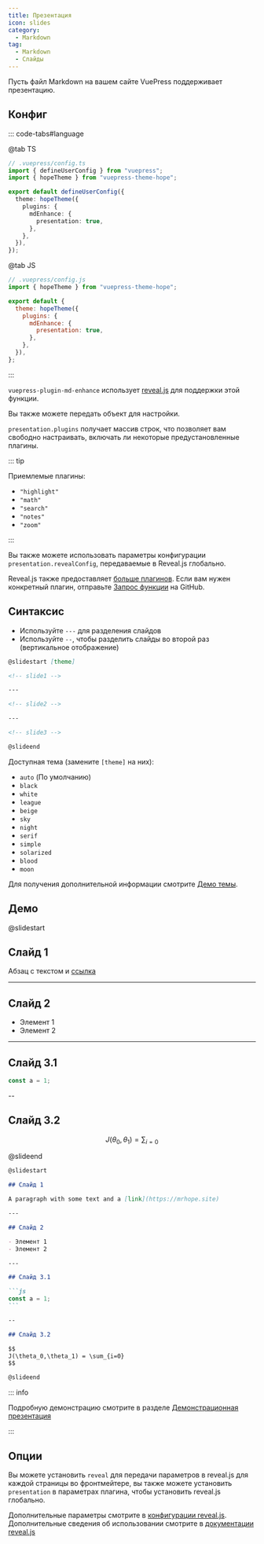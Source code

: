 ```yaml
---
title: Презентация
icon: slides
category:
  - Markdown
tag:
  - Markdown
  - Слайды
---
```


Пусть файл Markdown на вашем сайте VuePress поддерживает презентацию.

<!-- more -->

<!--lint disable no-duplicate-headings-->

## Конфиг

::: code-tabs#language

@tab TS

```ts {8-10}
// .vuepress/config.ts
import { defineUserConfig } from "vuepress";
import { hopeTheme } from "vuepress-theme-hope";

export default defineUserConfig({
  theme: hopeTheme({
    plugins: {
      mdEnhance: {
        presentation: true,
      },
    },
  }),
});
```

@tab JS

```js {7-9}
// .vuepress/config.js
import { hopeTheme } from "vuepress-theme-hope";

export default {
  theme: hopeTheme({
    plugins: {
      mdEnhance: {
        presentation: true,
      },
    },
  }),
};
```

:::

`vuepress-plugin-md-enhance` использует [reveal.js](https://revealjs.com/) для поддержки этой функции.

Вы также можете передать объект для настройки.

`presentation.plugins` получает массив строк, что позволяет вам свободно настраивать, включать ли некоторые предустановленные плагины.

::: tip

Приемлемые плагины:

- `"highlight"`
- `"math"`
- `"search"`
- `"notes"`
- `"zoom"`

:::

Вы также можете использовать параметры конфигурации `presentation.revealConfig`, передаваемые в Reveal.js глобально.

Reveal.js также предоставляет [больше плагинов](https://github.com/hakimel/reveal.js/wiki/Plugins,-Tools-and-Hardware). Если вам нужен конкретный плагин, отправьте [Запрос функции](https://github.com/vuepress-theme-hope/vuepress-theme-hope/issues/new?assignees=Mister-Hope&labels=enhancement&template=feature_request.md&title=%5BFeature+Request%5D) на GitHub.

## Синтаксис

- Используйте `---` для разделения слайдов
- Используйте `--`, чтобы разделить слайды во второй раз (вертикальное отображение)

```md
@slidestart [theme]

<!-- slide1 -->

---

<!-- slide2 -->

---

<!-- slide3 -->

@slideend
```

Доступная тема (замените `[theme]` на них):

- `auto` (По умолчанию)
- `black`
- `white`
- `league`
- `beige`
- `sky`
- `night`
- `serif`
- `simple`
- `solarized`
- `blood`
- `moon`

Для получения дополнительной информации смотрите [Демо темы][theme-demo].

## Демо

@slidestart

## Слайд 1

Абзац с текстом и [ссылка](https://mrhope.site)

---

## Слайд 2

- Элемент 1
- Элемент 2

---

## Слайд 3.1

```js
const a = 1;
```

--

## Слайд 3.2

$$
J(\theta_0,\theta_1) = \sum_{i=0}
$$

@slideend

````md
@slidestart

## Слайд 1

A paragraph with some text and a [link](https://mrhope.site)

---

## Слайд 2

- Элемент 1
- Элемент 2

---

## Слайд 3.1

```js
const a = 1;
```

--

## Слайд 3.2

$$
J(\theta_0,\theta_1) = \sum_{i=0}
$$

@slideend
````

::: info

Подробную демонстрацию смотрите в разделе [Демонстрационная презентация][presentation-demo]

:::

## Опции

Вы можете установить `reveal` для передачи параметров в reveal.js для каждой страницы во фронтмейтере, вы также можете установить `presentation` в параметрах плагина, чтобы установить reveal.js глобально.

Дополнительные параметры смотрите в [конфигурации reveal.js](https://revealjs.com/config/). Дополнительные сведения об использовании смотрите в [документации reveal.js](https://revealjs.com/)

[theme-demo]: https://vuepress-theme-hope.github.io/v2/md-enhance/guide/presentation/themes.html
[presentation-demo]: https://vuepress-theme-hope.github.io/v2/md-enhance/guide/presentation/demo.html
